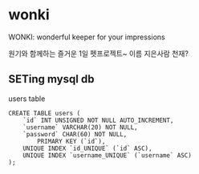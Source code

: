 # wonki
WONKI: wonderful keeper for your impressions

원기와 함께하는 즐거운 1일 펫프로젝트~
이름 지은사람 천재?


## SETing mysql db

users table
```
CREATE TABLE users ( 
    `id` INT UNSIGNED NOT NULL AUTO_INCREMENT, 
    `username` VARCHAR(20) NOT NULL, 
    `password` CHAR(60) NOT NULL, 
        PRIMARY KEY (`id`), 
    UNIQUE INDEX `id_UNIQUE` (`id` ASC), 
    UNIQUE INDEX `username_UNIQUE` (`username` ASC) 
);
```
